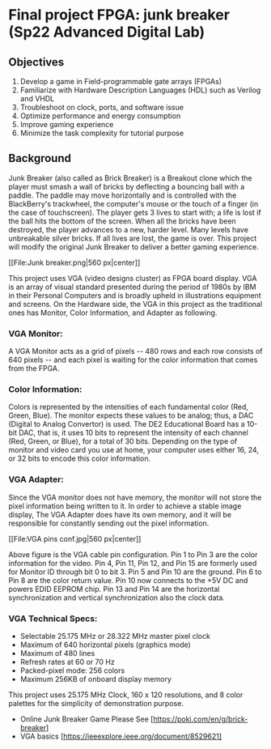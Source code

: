 # Final project FPGA: junk breaker (Sp22 Advanced Digital Lab)

## Objectives

1. Develop a game in Field-programmable gate arrays (FPGAs)
2. Familiarize with Hardware Description Languages (HDL) such as Verilog and VHDL
3. Troubleshoot on clock, ports, and software issue
4. Optimize performance and energy consumption
5. Improve gaming experience 
6. Minimize the task complexity for tutorial purpose

## Background

Junk Breaker (also called as Brick Breaker) is a Breakout clone which the player must smash a wall of bricks by deflecting a bouncing ball with a paddle. The paddle may move horizontally and is controlled with the BlackBerry's trackwheel, the computer's mouse or the touch of a finger (in the case of touchscreen). The player gets 3 lives to start with; a life is lost if the ball hits the bottom of the screen. When all the bricks have been destroyed, the player advances to a new, harder level. Many levels have unbreakable silver bricks. If all lives are lost, the game is over. 
This project will modify the original Junk Breaker to deliver a better gaming experience. 

[[File:Junk breaker.png|560 px|center]]

This project uses VGA (video designs cluster) as FPGA board display. VGA is an array of visual standard presented during the period of 1980s by IBM in their Personal Computers and is broadly upheld in illustrations equipment and screens. On the Hardware side, the VGA in this project as the traditional ones has Monitor, Color Information, and Adapter as following. 

### VGA Monitor:

A VGA Monitor acts as a grid of pixels -- 480 rows and each row consists of 640 pixels -- and each pixel is waiting for the color information that comes from the FPGA. 

### Color Information:
Colors is represented by the intensities of each fundamental color (Red, Green, Blue). The monitor expects these values to be analog; thus, a DAC (Digital to Analog Convertor) is used. The DE2 Educational Board has a 10-bit DAC, that is, it uses 10 bits to represent the intensity of each channel (Red, Green, or Blue), for a total of 30 bits. Depending on the type of monitor and video card you use at home, your computer uses either 16, 24, or 32 bits to encode this color information.

### VGA Adapter:

Since the VGA monitor does not have memory, the monitor will not store the pixel information being written to it. In order to achieve a stable image display, The VGA Adapter does have its own memory, and it will be responsible for constantly sending out the pixel information.

[[File:VGA pins conf.jpg|560 px|center]]

Above figure is the VGA cable pin configuration. Pin 1 to Pin 3 are the color information for the video. Pin 4, Pin 11, Pin 12, and Pin 15 are formerly used for Monitor ID through bit 0 to bit 3. Pin 5 and Pin 10 are the ground. Pin 6 to Pin 8 are the color return value. Pin 10 now connects to the +5V DC and powers EDID EEPROM chip. Pin 13 and Pin 14 are the horizontal synchronization and vertical synchronization also the clock data. 

### VGA Technical Specs:

* Selectable 25.175 MHz or 28.322 MHz master pixel clock
* Maximum of 640 horizontal pixels (graphics mode)
* Maximum of 480 lines
* Refresh rates at 60 or 70 Hz
* Packed-pixel mode: 256 colors
* Maximum 256KB of onboard display memory
 
This project uses 25.175 MHz Clock, 160 x 120 resolutions, and 8 color palettes for the simplicity of demonstration purpose.
* Online Junk Breaker Game Please See [https://poki.com/en/g/brick-breaker]
* VGA basics [https://ieeexplore.ieee.org/document/8529621]
